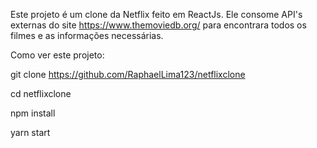 Este projeto é um clone da Netflix feito em ReactJs. Ele consome API's externas do site https://www.themoviedb.org/ para encontrara todos os filmes e as informações necessárias.

Como ver este projeto:

git clone https://github.com/RaphaelLima123/netflixclone

cd netflixclone

npm install

yarn start

